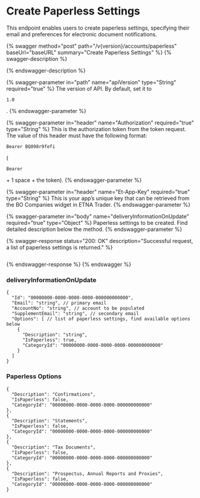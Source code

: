 # Create Paperless Settings

This endpoint enables users to create paperless settings, specifying their email and preferences for electronic document notifications.

{% swagger method="post" path="/v{version}/accounts/paperless" baseUrl="baseURL" summary="Create Paperless Settings" %}
{% swagger-description %}

{% endswagger-description %}

{% swagger-parameter in="path" name="apiVersion" type="String" required="true" %}
The version of API. By default, set it to 

`1.0`

.
{% endswagger-parameter %}

{% swagger-parameter in="header" name="Authorization" required="true" type="String" %}
This is the authorization token from the token request. The value of this header must have the following format: 

`Bearer BQ898r9fefi`

 (

`Bearer`

 \+ 1 space + the token).
{% endswagger-parameter %}

{% swagger-parameter in="header" name="Et-App-Key" required="true" type="String" %}
This is your app’s unique key that can be retrieved from the BO Companies widget in ETNA Trader.
{% endswagger-parameter %}

{% swagger-parameter in="body" name="deliveryInformationOnUpdate" required="true" type="Object" %}
Paperless settings to be created. Find detailed description below the method.
{% endswagger-parameter %}

{% swagger-response status="200: OK" description="Successful request, a list of paperless settings is returned." %}
```javascript
```
{% endswagger-response %}
{% endswagger %}

### **deliveryInformationOnUpdate**

```
{
  "Id": "00000000-0000-0000-0000-000000000000",
  "Email": "string", // primary email
  "AccountNo": "string", // account to be populated
  "SupplementEmail": "string", // secondary email
  "Options": [ // list of paperless settings, find available options below
    {
      "Description": "string",
      "IsPaperless": true,
      "CategoryId": "00000000-0000-0000-0000-000000000000"
    }
  ]
}
```

### Paperless Options

```
{
  "Description": "Confirmations",
  "IsPaperless": false,
  "CategoryId": "00000000-0000-0000-0000-000000000000"
},
{
  "Description": "Statements",
  "IsPaperless": false,
  "CategoryId": "00000000-0000-0000-0000-000000000000"
},
{
  "Description": "Tax Documents",
  "IsPaperless": false,
  "CategoryId": "00000000-0000-0000-0000-000000000000"
},
{
  "Description": "Prospectus, Annual Reports and Proxies",
  "IsPaperless": false,
  "CategoryId": "00000000-0000-0000-0000-000000000000"
}
```
